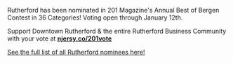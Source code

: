 Rutherford has been nominated in 201 Magazine's Annual Best of Bergen Contest in 36 Categories! Voting open through January 12th. 

Support Downtown Rutherford & the entire Rutherford Business Community with your vote at [**njersy.co/201vote**](https://www.northjersey.com/story/news/local/201-mag/2022/10/10/best-of-bergen-2023-201-magazine-poll-open-vote/69513914007/)

[See the full list of all Rutherford nominees here!](https://storage.googleapis.com/static.rutherford-nj.com/events/Rutherford_BestofBergen_AllNominees.pdf)
